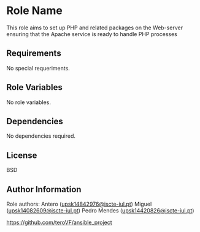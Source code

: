 Role Name
=========

This role aims to set up PHP and related packages on the Web-server ensuring that the Apache service is ready to handle PHP processes

Requirements
------------

No special requeriments.

Role Variables
--------------

No role variables.

Dependencies
------------

No dependencies required.

License
-------

BSD

Author Information
------------------

Role authors:
Antero (upsk14842976@iscte-iul.pt)
Miguel (upsk14082609@iscte-iul.pt)
Pedro Mendes (upsk14420826@iscte-iul.pt)

https://github.com/teroVF/ansible_project
